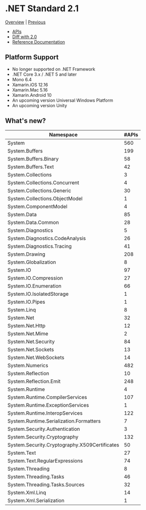 # .NET Standard 2.1

[Overview](../versions.md) | [Previous](netstandard2.0.md)

* [APIs](netstandard2.1_ref.md)
* [Diff with 2.0](netstandard2.1_diff.md)
* [Reference Documentation](https://docs.microsoft.com/dotnet/api/?view=netstandard-2.1)

## Platform Support

* No longer supported on .NET Framework
* .NET Core 3.x / .NET 5 and later
* Mono 6.4
* Xamarin.iOS 12.16
* Xamarin.Mac 5.16
* Xamarin.Android 10
* An upcoming version Universal Windows Platform
* An upcoming version Unity

## What's new?

| Namespace                                     | #APIs |
|-----------------------------------------------|-------|
| System                                        |   560 |
| System.Buffers                                |   199 |
| System.Buffers.Binary                         |    58 |
| System.Buffers.Text                           |    42 |
| System.Collections                            |     3 |
| System.Collections.Concurrent                 |     4 |
| System.Collections.Generic                    |    30 |
| System.Collections.ObjectModel                |     1 |
| System.ComponentModel                         |     4 |
| System.Data                                   |    85 |
| System.Data.Common                            |    28 |
| System.Diagnostics                            |     5 |
| System.Diagnostics.CodeAnalysis               |    26 |
| System.Diagnostics.Tracing                    |    41 |
| System.Drawing                                |   208 |
| System.Globalization                          |     8 |
| System.IO                                     |    97 |
| System.IO.Compression                         |    27 |
| System.IO.Enumeration                         |    66 |
| System.IO.IsolatedStorage                     |     1 |
| System.IO.Pipes                               |     1 |
| System.Linq                                   |     8 |
| System.Net                                    |    32 |
| System.Net.Http                               |    12 |
| System.Net.Mime                               |     2 |
| System.Net.Security                           |    84 |
| System.Net.Sockets                            |    13 |
| System.Net.WebSockets                         |    14 |
| System.Numerics                               |   482 |
| System.Reflection                             |    10 |
| System.Reflection.Emit                        |   248 |
| System.Runtime                                |     4 |
| System.Runtime.CompilerServices               |   107 |
| System.Runtime.ExceptionServices              |     1 |
| System.Runtime.InteropServices                |   122 |
| System.Runtime.Serialization.Formatters       |     7 |
| System.Security.Authentication                |     3 |
| System.Security.Cryptography                  |   132 |
| System.Security.Cryptography.X509Certificates |    50 |
| System.Text                                   |    27 |
| System.Text.RegularExpressions                |    74 |
| System.Threading                              |     8 |
| System.Threading.Tasks                        |    46 |
| System.Threading.Tasks.Sources                |    32 |
| System.Xml.Linq                               |    14 |
| System.Xml.Serialization                      |     1 |
